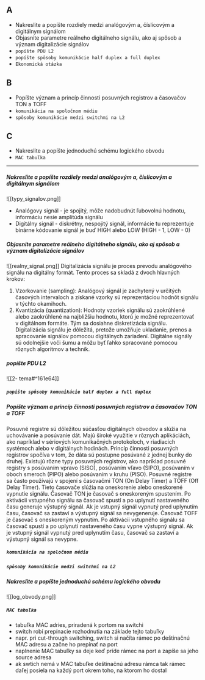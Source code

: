 ## A
- Nakreslite a popíšte rozdiely medzi analógovým a, číslicovým a digitálnym signálom
- Objasnite parametre reálneho digitálneho signálu, ako aj spôsob a význam digitalizácie signálov
- `popíšte PDU L2`
- `popíšte spôsoby komunikácie half duplex a full duplex`
- `Ekonomická otázka`
## B
- Popíšte význam a princíp činnosti posuvných registrov a časovačov TON a TOFF
- `komunikácia na spoločnom médiu`
- `spôsoby komunikácie medzi switchmi na L2`
## C
- Nakreslite a popíšte jednoduchú schému logického obvodu
- `MAC tabuľka`

---
##### Nakreslite a popíšte rozdiely medzi analógovým a, číslicovým a digitálnym signálom
![[typy_signalov.png]]
 - Analógovy signál - je spojitý, môže nadobudnút ľubovolnú hodnotu, informáciu nesie amplitúda signálu
 - Digitálny signál - diskrétny, nespojitý signál, informácie tu reprezentuje binárne kódovanie signál je buď HIGH alebo LOW (HIGH - 1, LOW - 0)
##### Objasnite parametre reálneho digitálneho signálu, ako aj spôsob a význam digitalizácie signálov
![[realny_signal.png]]
Digitalizácia signálu je proces prevodu analógového signálu na digitálny formát. Tento proces sa skladá z dvoch hlavných krokov:
1. Vzorkovanie (sampling): Analógový signál je zachytený v určitých časových intervaloch a získané vzorky sú reprezentáciou hodnôt signálu v týchto okamihoch.
2. Kvantizácia (quantization): Hodnoty vzoriek signálu sú zaokrúhlené alebo zaokrúhlené na najbližšiu hodnotu, ktorú je možné reprezentovať v digitálnom formáte. Tým sa dosiahne diskretizácia signálu.
Digitalizácia signálu je dôležitá, pretože umožňuje ukladanie, prenos a spracovanie signálov pomocou digitálnych zariadení. Digitálne signály sú odolnejšie voči šumu a môžu byť ľahko spracované pomocou rôznych algoritmov a techník.
##### popíšte PDU L2
![[2- tema#^161e64]]
##### `popíšte spôsoby komunikácie half duplex a full duplex`
#####  Popíšte význam a princíp činnosti posuvných registrov a časovačov TON a TOFF
Posuvné registre sú dôležitou súčasťou digitálnych obvodov a slúžia na uchovávanie a posúvanie dát. Majú široké využitie v rôznych aplikáciách, ako napríklad v sériových komunikačných protokoloch, v riadiacich systémoch alebo v digitálnych hodinách.
Princíp činnosti posuvných registrov spočíva v tom, že dáta sú postupne posúvané z jednej bunky do druhej. Existujú rôzne typy posuvných registrov, ako napríklad posuvné registry s posúvaním vpravo (SISO), posúvaním vľavo (SIPO), posúvaním v oboch smeroch (PIPO) alebo posúvaním v kruhu (PISO).
Posuvné registre sa často používajú v spojení s časovačmi TON (On Delay Timer) a TOFF (Off Delay Timer). Tieto časovače slúžia na oneskorenie alebo oneskorené vypnutie signálu.
Časovač TON je časovač s oneskoreným spustením. Po aktivácii vstupného signálu sa časovač spustí a po uplynutí nastaveného času generuje výstupný signál. Ak je vstupný signál vypnutý pred uplynutím času, časovač sa zastaví a výstupný signál sa nevygeneruje.
Časovač TOFF je časovač s oneskoreným vypnutím. Po aktivácii vstupného signálu sa časovač spustí a po uplynutí nastaveného času vypne výstupný signál. Ak je vstupný signál vypnutý pred uplynutím času, časovač sa zastaví a výstupný signál sa nevypne.
##### `komunikácia na spoločnom médiu`
##### `spôsoby komunikácie medzi switchmi na L2`
##### Nakreslite a popíšte jednoduchú schému logického obvodu
![[log_obvody.png]]
##### `MAC tabuľka`
- tabuľka MAC adries, priradená k portom na switchi
- switch robí prepínacie rozhodnutia na základe tejto tabuľky
- napr. pri cut-through switching, switch si načíta rámec po deštinačnú MAC adresu a začne ho prepínať na port
- naplnenie MAC tabuľky sa deje keď príde rámec na port a zapíše sa jeho source adresa
- ak swtich nemá v MAC tabuľke deštinačnú adresu rámca tak rámec daľej posiela na každý port okrem toho, na ktorom ho dostal









